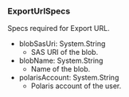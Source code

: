 ### ExportUrlSpecs
Specs required for Export URL.

- blobSasUri: System.String
  - SAS URI of the blob.
- blobName: System.String
  - Name of the blob.
- polarisAccount: System.String
  - Polaris account of the user.

